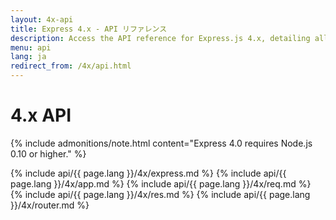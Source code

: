 ```yaml
---
layout: 4x-api
title: Express 4.x - API リファレンス
description: Access the API reference for Express.js 4.x, detailing all modules, methods, and properties for building web applications with this version.
menu: api
lang: ja
redirect_from: /4x/api.html
---
```


<div id="api-doc" markdown="1">

  <h1>4.x API</h1>

{% include admonitions/note.html content="Express 4.0 requires Node.js 0.10 or higher." %}

{% include api/{{ page.lang }}/4x/express.md %}
{% include api/{{ page.lang }}/4x/app.md %}
{% include api/{{ page.lang }}/4x/req.md %}
{% include api/{{ page.lang }}/4x/res.md %}
{% include api/{{ page.lang }}/4x/router.md %}

</div>
